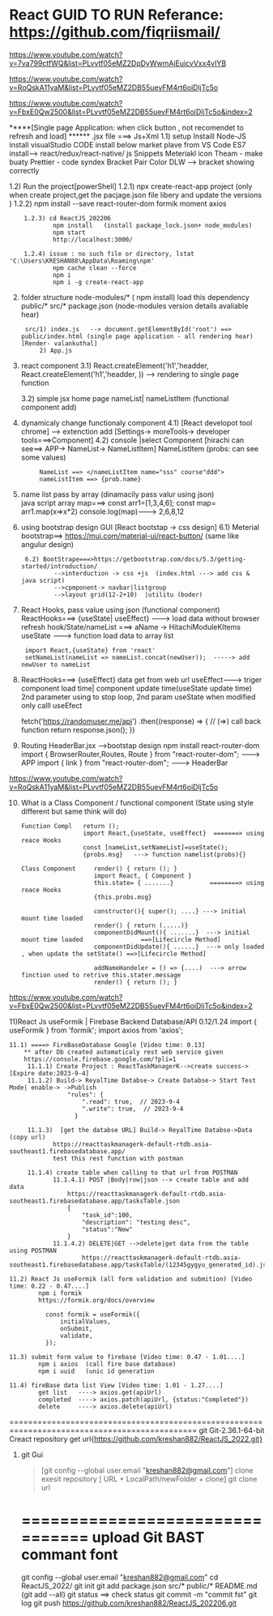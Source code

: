 React GUID TO RUN
Referance: https://github.com/fiqriismail/
=========================================================================================	
https://www.youtube.com/watch?v=7va799ctfWQ&list=PLvvtf05eMZ2DpDyWwmAjEuicvVxx4vIYB

https://www.youtube.com/watch?v=RoQskA11yaM&list=PLvvtf05eMZ2DB55uevFM4rt6oiDljTc5o

https://www.youtube.com/watch?v=FbxE0Qw2500&list=PLvvtf05eMZ2DB55uevFM4rt6oiDljTc5o&index=2

*****[Single page Application: when click button , not recomendet to refresh and load]  ******
.jsx file ===> Js+Xml
1.1) setup
		Instaill Node-JS 
		install visualStudio CODE
			install below market plave from VS Code
				ES7 install--> react/redux/react-native/ js Snippets
				Meteriakl icon Theam - make buaty
				Prettier - code syndex
				Bracket Pair Color DLW --> bracket showing correctly
				
1.2) Run the project[powerShell]
		1.2.1) npx create-react-app project  (only when create project,get the pacjage.json file libery and update the versions )
		1.2.2) npm install --save react-router-dom formik moment axios
				
		1.2.3) cd ReactJS_202206
				npm install   (install package_lock.json+ node_modules)
				npm start
				http://localhost:3000/  

		1.2.4) issue : no such file or directory, lstat 'C:\Users\KRESHAN88\AppData\Roaming\npm'
				npm cache clean --force 
				npm i 
				npm i -g create-react-app 
			
			
2) folder structure
		node-modules/*   ( npm install) load this dependency
		public/*
		src/*
		package.json     (node-modules version details avaliable hear)
		
		src/1) index.js   --> document.getElementById('root') ==> public/index.html (single page application - all rendering hear) [Render- valankuthal]
			2) App.js
				
3) react component
	 3.1) React.createElement('h1','headder, React.createElement('h1','headder, ))  --> rendering to single page function
	 
	 3.2) simple jsx home page 
		 nameList|  nameListItem (functional component add)
	 
4) dynamicaly change functionaly component
		4.1) [React developot tool chrome]  --> extenction add [Settings-> moreTools-> developer tools===>Component]
		4.2) console |select Component
			[hirachi can see==> APP-> NameList-> NameListItem]
			NameListItem (probs: can see some values)
			
			NameList ==> </nameListItem name="sss" course"ddd">
			nameListItem ==> {prob.name} 

		
5) name list pass by array (dinamacily pass valur using json)  
		java script array map===>
			const arr1=[1,3,4,6];
			const map= arr1.map(x=>x*2)
			console.log(map)---> 2,6,8,12
		
6) using bootstrap design GUI [React bootstap -> css design]
		6.1) Meterial bootstrap==> https://mui.com/material-ui/react-button/   (same like angulur design)
		
		6.2) BootStrape===>https://getbootstrap.com/docs/5.3/getting-started/introduction/     
				-->interduction -> css +js  (index.html	---> add css & java script)
				-->cpmponent-> navbar|listgroup
				-->layout grid(12-2+10)  |utilitu (boder)
		
7) React Hooks, pass value using json (functional component) ReactHooks===>  {useState| useEffect}
		---> load data without browser refresh
			 hook/State/nameList ===> aName -> HitachiModuleKItems
			 useState ---> function load data to array list
			 
		import React,{useState} from 'react' 
		setNameList(nameList => nameList.concat(newUser));  -----> add newUser to nameList
		
8) ReactHooks===>  {useEffect}
    data get from web url 
	useEffect---> triger component load time| component update time(useState update time)
	              2nd parameter using to stop loop, 2nd param useState when modified only calll useEfect
	
	fetch('https://randomuser.me/api')
	.then((response) => {   //   (=>) call back function
        return response.json();
    })
		
9) Routing 
	HeaderBar.jsx -->bootstap design
	npm install react-router-dom
	import { BrowserRouter,Routes, Route } from "react-router-dom";   ---> APP
	import { link } from "react-router-dom";                          ---> HeaderBar


https://www.youtube.com/watch?v=RoQskA11yaM&list=PLvvtf05eMZ2DB55uevFM4rt6oiDljTc5o

10) What is a Class Component / functional component  (State using style different but same think will do) 
									
		Function Compl   return ();   		
						 import React,{useState, useEffect}  =======> using reace Hooks
						 const [nameList,setNameList]=useState();
						 {probs.msg}   ---> function namelist(probs){}
						 
		Class Component     render() { return (); }
						    import React, { Component } 
						    this.state= { .......}          ========> using reace Hooks
							{this.probs.msg}
							
							constructor(){ super(); ....} ---> initial mount time loaded
							render() { return (.....)}
							componentDidMount(){ .......}  ---> initial mount time loaded                ==>[Lifecircle Method]
							componentDidUpdate(){ ......}  ---> only loaded , when update the setState() ==>[Lifecircle Method]
							
							addNameHandeler = () => {....)  ---> arrow finction used to retrive this.stater.message
							render() { return (); }


https://www.youtube.com/watch?v=FbxE0Qw2500&list=PLvvtf05eMZ2DB55uevFM4rt6oiDljTc5o&index=2

11)React Js useFormik | Firebase Backend Database/API    0.12/1.24
	import { useFormik } from 'formik';
	import axios from 'axios';
		
	11.1) ====> FireBaseDatabase Google [Video time: 0.13] 
		** after Db created automaticaly rest web service given
		https://console.firebase.google.com/?pli=1
		 11.1.1) Create Project : ReactTaskManagerK-->create success-> [Expire date:2023-9-4]
		 11.1.2) Build-> ReyalTime Databse-> Create Databse-> Start Test Mode| enable-> ->Publish
					"rules": {
						".read": true,  // 2023-9-4
						".write": true,  // 2023-9-4
					  }
		
		 11.1.3)  [get the databse URL] Build-> ReyalTime Databse->Data (copy url) 
				https://reacttaskmanagerk-default-rtdb.asia-southeast1.firebasedatabase.app/
				test this rest function with postman	
				
		 11.1.4) create table when calling to that url from POSTMAN
				11.1.4.1) POST |Body|row|json --> create table and add data
					https://reacttaskmanagerk-default-rtdb.asia-southeast1.firebasedatabase.app/tasksTable.json
					{
						"task_id":100,
						"description": "testing desc",
						"status":"New"
					}
				11.1.4.2) DELETE|GET -->delete|get data from the table using POSTMAN
						https://reacttaskmanagerk-default-rtdb.asia-southeast1.firebasedatabase.app/tasksTable/(12345gygyu_generated_id).json
						
	11.2) React Js useFormik (all form validation and submition) [Video time: 0.22 - 0.47....] 
			npm i formik
			https://formik.org/docs/overview
			
			  const formik = useFormik({
				  initialValues,
				  onSubmit,
				  validate,
			  });
			  
	11.3) submit form value to firebase [Video time: 0.47 - 1.01....] 
			npm i axios  (call fire base database)
			npm i uuid   (unic id generation
			
	11.4) fireBase data list View [Video time: 1.01 - 1.27....] 
			get list   ----> axios.get(apiUrl)
			completed  ----> axios.patch(apiUrl, {status:"Completed"})
			delete     ----> axios.delete(apiUrl)
			
			
			
 
==============================================================================================
git 
Git-2.36.1-64-bit
Creact repository get url{https://github.com/kreshan882/ReactJS_2022.git}
1) git Gui
	>[git config --global user.email "kreshan882@gmail.com"]
	clone exesit repository [ URL  +  LocalPath/newFolder + clone]
	git clone url
	
	================================
	upload Git BAST commant font
	================================
	git config --global user.email "kreshan882@gmail.com"
	cd ReactJS_2022/
	git init
	git add package.json src/* public/* README.md     (git add --all)
	git status  ==> check status 
	git commit -m "commit fst"
	git log
	git push https://github.com/kreshan882/ReactJS_202206.git


